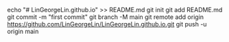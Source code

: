 echo "# LinGeorgeLin.github.io" >> README.md
git init
git add README.md
git commit -m "first commit"
git branch -M main
git remote add origin https://github.com/LinGeorgeLin/LinGeorgeLin.github.io.git
git push -u origin main
